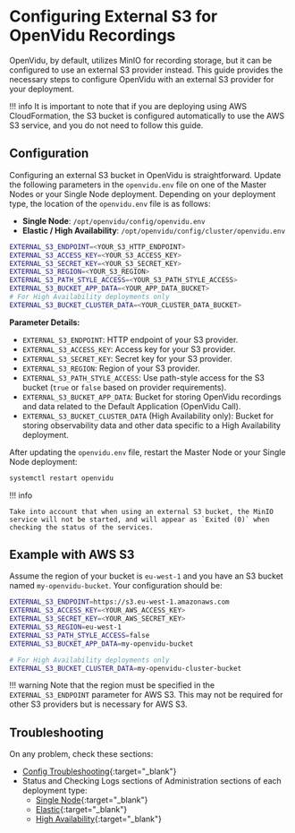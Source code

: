 # Configuring External S3 for OpenVidu Recordings

OpenVidu, by default, utilizes MinIO for recording storage, but it can be configured to use an external S3 provider instead. This guide provides the necessary steps to configure OpenVidu with an external S3 provider for your deployment.

!!! info
    It is important to note that if you are deploying using AWS CloudFormation, the S3 bucket is configured automatically to use the AWS S3 service, and you do not need to follow this guide.

## Configuration

Configuring an external S3 bucket in OpenVidu is straightforward. Update the following parameters in the `openvidu.env` file on one of the Master Nodes or your Single Node deployment. Depending on your deployment type, the location of the `openvidu.env` file is as follows:

- **Single Node**: `/opt/openvidu/config/openvidu.env`
- **Elastic / High Availability**: `/opt/openvidu/config/cluster/openvidu.env`

```bash
EXTERNAL_S3_ENDPOINT=<YOUR_S3_HTTP_ENDPOINT>
EXTERNAL_S3_ACCESS_KEY=<YOUR_S3_ACCESS_KEY>
EXTERNAL_S3_SECRET_KEY=<YOUR_S3_SECRET_KEY>
EXTERNAL_S3_REGION=<YOUR_S3_REGION>
EXTERNAL_S3_PATH_STYLE_ACCESS=<YOUR_S3_PATH_STYLE_ACCESS>
EXTERNAL_S3_BUCKET_APP_DATA=<YOUR_APP_DATA_BUCKET>
# For High Availability deployments only
EXTERNAL_S3_BUCKET_CLUSTER_DATA=<YOUR_CLUSTER_DATA_BUCKET>
```

**Parameter Details:**

- `EXTERNAL_S3_ENDPOINT`: HTTP endpoint of your S3 provider.
- `EXTERNAL_S3_ACCESS_KEY`: Access key for your S3 provider.
- `EXTERNAL_S3_SECRET_KEY`: Secret key for your S3 provider.
- `EXTERNAL_S3_REGION`: Region of your S3 provider.
- `EXTERNAL_S3_PATH_STYLE_ACCESS`: Use path-style access for the S3 bucket (`true` or `false` based on provider requirements).
- `EXTERNAL_S3_BUCKET_APP_DATA`: Bucket for storing OpenVidu recordings and data related to the Default Application (OpenVidu Call).
- `EXTERNAL_S3_BUCKET_CLUSTER_DATA` (High Availability only): Bucket for storing observability data and other data specific to a High Availability deployment.

After updating the `openvidu.env` file, restart the Master Node or your Single Node deployment:

```bash
systemctl restart openvidu
```

!!! info

    Take into account that when using an external S3 bucket, the MinIO service will not be started, and will appear as `Exited (0)` when checking the status of the services.

## Example with AWS S3

Assume the region of your bucket is `eu-west-1` and you have an S3 bucket named `my-openvidu-bucket`. Your configuration should be:

```bash
EXTERNAL_S3_ENDPOINT=https://s3.eu-west-1.amazonaws.com
EXTERNAL_S3_ACCESS_KEY=<YOUR_AWS_ACCESS_KEY>
EXTERNAL_S3_SECRET_KEY=<YOUR_AWS_SECRET_KEY>
EXTERNAL_S3_REGION=eu-west-1
EXTERNAL_S3_PATH_STYLE_ACCESS=false
EXTERNAL_S3_BUCKET_APP_DATA=my-openvidu-bucket

# For High Availability deployments only
EXTERNAL_S3_BUCKET_CLUSTER_DATA=my-openvidu-cluster-bucket
```

!!! warning
    Note that the region must be specified in the `EXTERNAL_S3_ENDPOINT` parameter for AWS S3. This may not be required for other S3 providers but is necessary for AWS S3.

## Troubleshooting

On any problem, check these sections:

- [Config Troubleshooting](../configuration/changing-config.md#troubleshooting-configuration){:target="_blank"}
- Status and Checking Logs sections of Administration sections of each deployment type:
    - [Single Node](../single-node/on-premises/admin.md#checking-the-status-of-services){:target="_blank"}
    - [Elastic](../elastic/on-premises/admin.md#checking-the-status-of-services){:target="_blank"}
    - [High Availability](../ha/on-premises/admin.md#checking-the-status-of-services){:target="_blank"}

